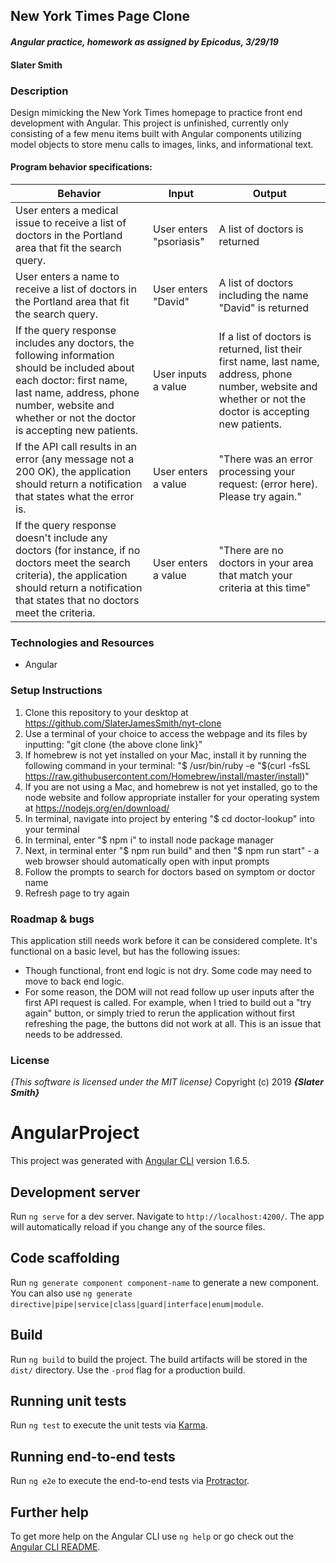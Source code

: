 ## New York Times Page Clone
#### _Angular practice, homework as assigned by Epicodus, 3/29/19_

#### Slater Smith

### Description

Design mimicking the New York Times homepage to practice front end development with Angular. This project is unfinished, currently only consisting of a few menu items built with Angular components utilizing model objects to store menu calls to images, links, and informational text.

#### Program behavior specifications:
| Behavior | Input | Output |
| --------------------------- | ------------------- | ------------------- |
| User enters a medical issue to receive a list of doctors in the Portland area that fit the search query. | User enters "psoriasis" | A list of doctors is returned |
| User enters a name to receive a list of doctors in the Portland area that fit the search query. | User enters "David" | A list of doctors including the name "David" is returned |
| If the query response includes any doctors, the following information should be included about each doctor: first name, last name, address, phone number, website and whether or not the doctor is accepting new patients. | User inputs a value | If a list of doctors is returned, list their first name, last name, address, phone number, website and whether or not the doctor is accepting new patients.|
| If the API call results in an error (any message not a 200 OK), the application should return a notification that states what the error is. | User enters a value | "There was an error processing your request: (error here). Please try again." |
| If the query response doesn't include any doctors (for instance, if no doctors meet the search criteria), the application should return a notification that states that no doctors meet the criteria. | User enters a value | "There are no doctors in your area that match your criteria at this time" |


### Technologies and Resources

* Angular

### Setup Instructions

1. Clone this repository to your desktop at https://github.com/SlaterJamesSmith/nyt-clone
2. Use a terminal of your choice to access the webpage and its files by inputting: "git clone {the above clone link}"
3. If homebrew is not yet installed on your Mac, install it by running the following command in your terminal: "$ /usr/bin/ruby -e "$(curl -fsSL https://raw.githubusercontent.com/Homebrew/install/master/install)"
4. If you are not using a Mac, and homebrew is not yet installed, go to the node website and follow appropriate installer for your operating system at https://nodejs.org/en/download/
5. In terminal, navigate into project by entering "$ cd doctor-lookup" into your terminal
6. In terminal, enter "$ npm i" to install node package manager
7. Next, in terminal enter "$ npm run build" and then "$ npm run start" - a web browser should automatically open with input prompts
8. Follow the prompts to search for doctors based on symptom or doctor name
9. Refresh page to try again


### Roadmap & bugs
This application still needs work before it can be considered complete. It's functional on a basic level, but has the following issues:
* Though functional, front end logic is not dry. Some code may need to move to back end logic.
* For some reason, the DOM will not read follow up user inputs after the first API request is called. For example, when I tried to build out a "try again" button, or simply tried to rerun the application without first refreshing the page, the buttons did not work at all. This is an issue that needs to be addressed.

### License

*{This software is licensed under the MIT license}*
Copyright (c) 2019 **_{Slater Smith}_**








# AngularProject

This project was generated with [Angular CLI](https://github.com/angular/angular-cli) version 1.6.5.

## Development server

Run `ng serve` for a dev server. Navigate to `http://localhost:4200/`. The app will automatically reload if you change any of the source files.

## Code scaffolding

Run `ng generate component component-name` to generate a new component. You can also use `ng generate directive|pipe|service|class|guard|interface|enum|module`.

## Build

Run `ng build` to build the project. The build artifacts will be stored in the `dist/` directory. Use the `-prod` flag for a production build.

## Running unit tests

Run `ng test` to execute the unit tests via [Karma](https://karma-runner.github.io).

## Running end-to-end tests

Run `ng e2e` to execute the end-to-end tests via [Protractor](http://www.protractortest.org/).

## Further help

To get more help on the Angular CLI use `ng help` or go check out the [Angular CLI README](https://github.com/angular/angular-cli/blob/master/README.md).
